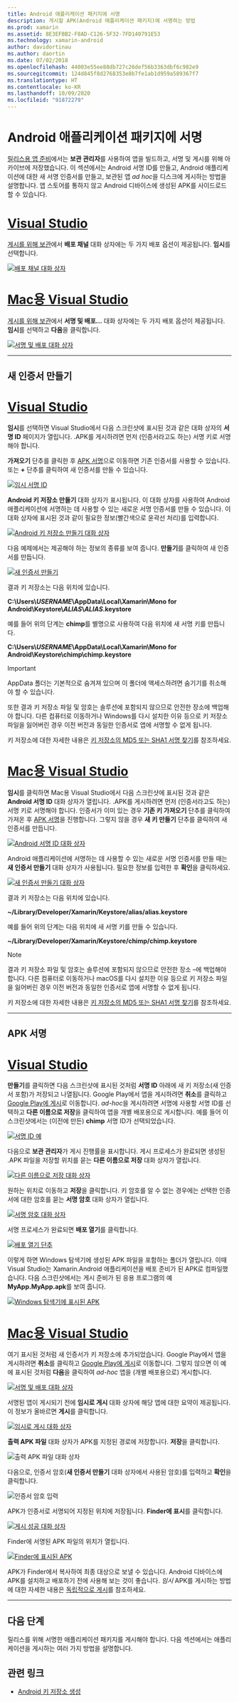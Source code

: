 ```yaml
---
title: Android 애플리케이션 패키지에 서명
description: 게시할 APK(Android 애플리케이션 패키지)에 서명하는 방법
ms.prod: xamarin
ms.assetid: 8E3EFBB2-F8AD-C126-5F32-7FD140791E53
ms.technology: xamarin-android
author: davidortinau
ms.author: daortin
ms.date: 07/02/2018
ms.openlocfilehash: 44003e55ee88db727c26def56b3363dbf6c982e9
ms.sourcegitcommit: 124d845f8d2768353e8b7fe1ab1d959a589367f7
ms.translationtype: HT
ms.contentlocale: ko-KR
ms.lasthandoff: 10/09/2020
ms.locfileid: "91872279"
---
```

# <a name="signing-the-android-application-package"></a>Android 애플리케이션 패키지에 서명

[릴리스용 앱 준비](~/android/deploy-test/release-prep/index.md)에서는 **보관 관리자**를 사용하여 앱을 빌드하고, 서명 및 게시를 위해 아카이브에 저장했습니다. 이 섹션에서는 Android 서명 ID를 만들고, Android 애플리케이션에 대한 새 서명 인증서를 만들고, 보관된 앱 *ad hoc*을 디스크에 게시하는 방법을 설명합니다. 앱 스토어를 통하지 않고 Android 디바이스에 생성된 APK를 사이드로드할 수 있습니다.

# <a name="visual-studio"></a>[Visual Studio](#tab/windows)

[게시를 위해 보관](~/android/deploy-test/release-prep/index.md#archive)에서 **배포 채널** 대화 상자에는 두 가지 배포 옵션이 제공됩니다. **임시**를 선택합니다.

[![배포 채널 대화 상자](images/vs/01-distribution-channel-sml.png)](images/vs/01-distribution-channel.png#lightbox)

# <a name="visual-studio-for-mac"></a>[Mac용 Visual Studio](#tab/macos)

[게시를 위해 보관](~/android/deploy-test/release-prep/index.md#archive)에서 **서명 및 배포...** 대화 상자에는 두 가지 배포 옵션이 제공됩니다. **임시**를 선택하고 **다음**을 클릭합니다.

[![서명 및 배포 대화 상자](images/xs/01-select-ad-hoc-sml.png)](images/xs/01-select-ad-hoc.png#lightbox)

-----

<a name="newcertvs"></a>
<a name="newcert"></a>
<a name="newcertxs"></a>

## <a name="create-a-new-certificate"></a>새 인증서 만들기

# <a name="visual-studio"></a>[Visual Studio](#tab/windows)

**임시**를 선택하면 Visual Studio에서 다음 스크린샷에 표시된 것과 같은 대화 상자의 **서명 ID** 페이지가 열립니다. .APK를 게시하려면 먼저 (인증서라고도 하는) 서명 키로 서명해야 합니다.

**가져오기** 단추를 클릭한 후 [APK 서명](#sign-the-apk)으로 이동하면 기존 인증서를 사용할 수 있습니다. 또는 **+** 단추를 클릭하여 새 인증서를 만들 수 있습니다.

[![임시 서명 ID](images/vs/02-ad-hoc-signing-identity-vs-sml.png)](images/vs/02-ad-hoc-signing-identity-vs.png#lightbox)

**Android 키 저장소 만들기** 대화 상자가 표시됩니다. 이 대화 상자를 사용하여 Android 애플리케이션에 서명하는 데 사용할 수 있는 새로운 서명 인증서를 만들 수 있습니다. 이 대화 상자에 표시된 것과 같이 필요한 정보(빨간색으로 윤곽선 처리)를 입력합니다.

[![Android 키 저장소 만들기 대화 상자](images/vs/03-create-android-key-store-vs-sml.png)](images/vs/03-create-android-key-store-vs.png#lightbox)

다음 예제에서는 제공해야 하는 정보의 종류를 보여 줍니다. **만들기**를 클릭하여 새 인증서를 만듭니다.

[![새 인증서 만들기](images/vs/04-key-store-example-vs-sml.png)](images/vs/04-key-store-example-vs.png#lightbox)

결과 키 저장소는 다음 위치에 있습니다.

**C:\\Users\\*USERNAME*\\AppData\\Local\\Xamarin\\Mono for Android\\Keystore\\*ALIAS*\\*ALIAS*.keystore**

예를 들어 위의 단계는 **chimp**를 별명으로 사용하여 다음 위치에 새 서명 키를 만듭니다.

**C:\\Users\\*USERNAME*\\AppData\\Local\\Xamarin\\Mono for Android\\Keystore\\chimp\\chimp.keystore**

> [!IMPORTANT]
> AppData 폴더는 기본적으로 숨겨져 있으며 이 폴더에 액세스하려면 숨기기를 취소해야 할 수 있습니다.
>
> 또한 결과 키 저장소 파일 및 암호는 솔루션에 포함되지 않으므로 안전한 장소에 백업해야 합니다. 다른 컴퓨터로 이동하거나 Windows를 다시 설치한 이유 등으로 키 저장소 파일을 잃어버린 경우 이전 버전과 동일한 인증서로 앱에 서명할 수 없게 됩니다.

키 저장소에 대한 자세한 내용은 [키 저장소의 MD5 또는 SHA1 서명 찾기](~/android/deploy-test/signing/keystore-signature.md)를 참조하세요.

# <a name="visual-studio-for-mac"></a>[Mac용 Visual Studio](#tab/macos)

**임시**를 클릭하면 Mac용 Visual Studio에서 다음 스크린샷에 표시된 것과 같은 **Android 서명 ID** 대화 상자가 열립니다. .APK를 게시하려면 먼저 (인증서라고도 하는) 서명 키로 서명해야 합니다. 인증서가 이미 있는 경우 **기존 키 가져오기** 단추를 클릭하여 가져온 후 [APK 서명](#sign-the-apk)을 진행합니다. 그렇지 않을 경우 **새 키 만들기** 단추를 클릭하여 새 인증서를 만듭니다.

[![Android 서명 ID 대화 상자](images/xs/02-android-signing-identity-sml.png)](images/xs/02-android-signing-identity.png#lightbox)

Android 애플리케이션에 서명하는 데 사용할 수 있는 새로운 서명 인증서를 만들 때는 **새 인증서 만들기** 대화 상자가 사용됩니다. 필요한 정보를 입력한 후 **확인**을 클릭하세요.

[![새 인증서 만들기 대화 상자](images/xs/03-create-new-certificate-sml.png)](images/xs/03-create-new-certificate.png#lightbox)

결과 키 저장소는 다음 위치에 있습니다.

**~/Library/Developer/Xamarin/Keystore/alias/alias.keystore**

예를 들어 위의 단계는 다음 위치에 새 서명 키를 만들 수 있습니다.

**~/Library/Developer/Xamarin/Keystore/chimp/chimp.keystore**

> [!NOTE]
> 결과 키 저장소 파일 및 암호는 솔루션에 포함되지 않으므로 안전한 장소 &ndash;에 백업해야 합니다. 다른 컴퓨터로 이동하거나 macOS를 다시 설치한 이유 등으로 키 저장소 파일을 잃어버린 경우 이전 버전과 동일한 인증서로 앱에 서명할 수 없게 됩니다.

키 저장소에 대한 자세한 내용은 [키 저장소의 MD5 또는 SHA1 서명 찾기](~/android/deploy-test/signing/keystore-signature.md)를 참조하세요.

-----

## <a name="sign-the-apk"></a>APK 서명

# <a name="visual-studio"></a>[Visual Studio](#tab/windows)

**만들기**를 클릭하면 다음 스크린샷에 표시된 것처럼 **서명 ID** 아래에 새 키 저장소(새 인증서 포함)가 저장되고 나열됩니다. Google Play에서 앱을 게시하려면 **취소**를 클릭하고 [Google Play에 게시](~/android/deploy-test/publishing/publishing-to-google-play/index.md)로 이동합니다.
*ad-hoc*을 게시하려면 서명에 사용할 서명 ID를 선택하고 **다른 이름으로 저장**을 클릭하여 앱을 개별 배포용으로 게시합니다. 예를 들어 이 스크린샷에서는 (이전에 만든) **chimp** 서명 ID가 선택되었습니다.

[![서명 ID 예](images/vs/05-save-as-vs-sml.png)](images/vs/05-save-as-vs.png#lightbox)

다음으로 **보관 관리자**가 게시 진행률을 표시합니다. 게시 프로세스가 완료되면 생성된 .APK 파일을 저장할 위치를 묻는 **다른 이름으로 저장** 대화 상자가 열립니다.

[![다른 이름으로 저장 대화 상자](images/vs/06-save-as-dialog-vs-sml.png)](images/vs/06-save-as-dialog-vs.png#lightbox)

원하는 위치로 이동하고 **저장**을 클릭합니다. 키 암호를 알 수 없는 경우에는 선택한 인증서에 대한 암호를 묻는 **서명 암호** 대화 상자가 열립니다.

[![서명 암호 대화 상자](images/vs/07-signing-password-vs-sml.png)](images/vs/07-signing-password-vs.png#lightbox)

서명 프로세스가 완료되면 **배포 열기**를 클릭합니다.

[![배포 열기 단추](images/vs/08-open-distribution-sml.png)](images/vs/08-open-distribution.png#lightbox)

이렇게 하면 Windows 탐색기에 생성된 APK 파일을 포함하는 폴더가 열립니다. 이때 Visual Studio는 Xamarin.Android 애플리케이션을 배포 준비가 된 APK로 컴파일했습니다.
다음 스크린샷에서는 게시 준비가 된 응용 프로그램의 예 **MyApp.MyApp.apk**를 보여 줍니다.

[![Windows 탐색기에 표시된 APK](images/vs/09-generated-app-vs-sml.png)](images/vs/09-generated-app-vs.png#lightbox)

# <a name="visual-studio-for-mac"></a>[Mac용 Visual Studio](#tab/macos)

여기 표시된 것처럼 새 인증서가 키 저장소에 추가되었습니다. Google Play에서 앱을 게시하려면 **취소**를 클릭하고 [Google Play에 게시](~/android/deploy-test/publishing/publishing-to-google-play/index.md)로 이동합니다.
그렇지 않으면 이 예에 표시된 것처럼 **다음**을 클릭하여 *ad-hoc* 앱을 (개별 배포용으로) 게시합니다.

[![서명 및 배포 대화 상자](images/xs/04-select-identity-sml.png)](images/xs/04-select-identity.png#lightbox)

서명된 앱이 게시되기 전에 **임시로 게시** 대화 상자에 해당 앱에 대한 요약이 제공됩니다. 이 정보가 올바르면 **게시**를 클릭합니다.

[![임시로 게시 대화 상자](images/xs/05-publish-ad-hoc-sml.png)](images/xs/05-publish-ad-hoc.png#lightbox)

**출력 APK 파일** 대화 상자가 APK를 지정된 경로에 저장합니다. **저장**을 클릭합니다.

![출력 APK 파일 대화 상자](images/xs/06-output-apk-file.png)

다음으로, 인증서 암호(**새 인증서 만들기** 대화 상자에서 사용된 암호)를 입력하고 **확인**을 클릭합니다.

![인증서 암호 입력](images/xs/07-signing-certificate.png)

APK가 인증서로 서명되어 지정된 위치에 저장됩니다. **Finder에 표시**를 클릭합니다.

[![게시 성공 대화 상자](images/xs/08-app-is-ready-sml.png)](images/xs/08-app-is-ready.png#lightbox)

Finder에 서명된 APK 파일의 위치가 열립니다.

[![Finder에 표시된 APK](images/xs/09-show-in-finder-sml.png)](images/xs/09-show-in-finder.png#lightbox)

APK가 Finder에서 복사하여 최종 대상으로 보낼 수 있습니다. Android 디바이스에 APK를 설치하고 배포하기 전에 사용해 보는 것이 좋습니다. *임시* APK를 게시하는 방법에 대한 자세한 내용은 [독립적으로 게시](~/android/deploy-test/publishing/publishing-independently.md)를 참조하세요.

-----

## <a name="next-steps"></a>다음 단계

릴리스를 위해 서명한 애플리케이션 패키지를 게시해야 합니다. 다음 섹션에서는 애플리케이션을 게시하는 여러 가지 방법을 설명합니다.


## <a name="related-links"></a>관련 링크

- [Android 키 저장소 생성](https://developer.android.com/studio/publish/app-signing#generate-key)
